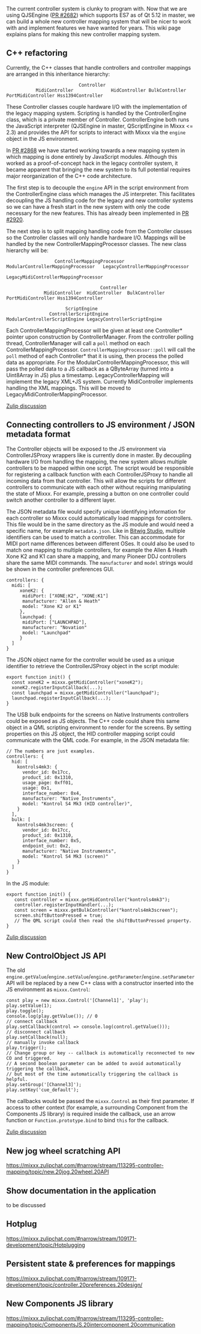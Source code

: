 The current controller system is clunky to program with. Now that we are using QJSEngine ([PR #2682](https://github.com/mixxxdj/mixxx/pull/2682)) which supports ES7 as of Qt 5.12 in master, we can build a whole new controller mapping system that will be nicer to work with and implement features we have wanted for years. This wiki page explains plans for making this new controller mapping system.

## C++ refactoring

Currently, the C++ classes that handle controllers and controller mappings are arranged in this inheritance hierarchy:
```
                           Controller
           MidiController              HidController BulkController
PortMidiController Hss1394Controller
```
These Controller classes couple hardware I/O with the implementation of the legacy mapping system. Scripting is handled by the ControllerEngine class, which is a private member of Controller. ControllerEngine both runs the JavaScript interpreter (QJSEngine in master, QScriptEngine in Mixxx <= 2.3) and provides the API for scripts to interact with Mixxx via the `engine` object in the JS environment.

In [PR #2868](https://github.com/mixxxdj/mixxx/pull/2868) we have started working towards a new mapping system in which mapping is done entirely by JavaScript modules. Although this worked as a proof-of-concept hack in the legacy controller system, it became apparent that bringing the new system to its full potential requires major reorganization of the C++ code architecture.

The first step is to decouple the `engine` API in the script environment from the ControllerEngine class which manages the JS interpreter. This facilitates decoupling the JS handling code for the legacy and new controller systems so we can have a fresh start in the new system with only the code necessary for the new features. This has already been implemented in [PR #2920](https://github.com/mixxxdj/mixxx/pull/2920).

The next step is to split mapping handling code from the Controller classes so the Controller classes will only handle hardware I/O. Mappings will be handled by the new ControllerMappingProcessor classes. The new class hierarchy will be:
```
                  ControllerMappingProcessor
ModularControllerMappingProcessor   LegacyControllerMappingProcessor
                                    LegacyMidiControllerMappingProcessor

                                   Controller
              MidiController  HidController  BulkController
PortMidiController Hss1394Controller

                      ScriptEngine
                ControllerScriptEngine
ModularControllerScriptEngine LegacyControllerScriptEngine
```
Each ControllerMappingProcessor will be given at least one Controller* pointer upon construction by ControllerManager. From the controller polling thread, ControllerManager will call a `poll` method on each ControllerMappingProcessor. `ControllerMappingProcessor::poll` will call the `poll` method of each Controller* that it is using, then process the polled data as appropriate. For the ModularControllerMappingProcessor, this will pass the polled data to a JS callback as a QByteArray (turned into a Uint8Array in JS) plus a timestamp. LegacyControllerMapping will implement the legacy XML+JS system. Currently MidiController implements handling the XML mappings. This will be moved to LegacyMidiControllerMappingProcessor.

[Zulip discussion](https://mixxx.zulipchat.com/#narrow/stream/113295-controller-mapping/topic/C.2B.2B.20controller.20system.20refactoring)

## Connecting controllers to JS environment / JSON metadata format
The Controller objects will be exposed to the JS environment via ControllerJSProxy wrappers like is currently done in master. By decoupling hardware I/O from handling the mapping, the new system allows multiple controllers to be mapped within one script. The script would be responsible for registering a callback function with each ControllerJSProxy to handle all incoming data from that controller. This will allow the scripts for different controllers to communicate with each other without requiring manipulating the state of Mixxx. For example, pressing a button on one controller could switch another controller to a different layer.

The JSON metadata file would specify unique identifying information for each controller so Mixxx could automatically load mappings for controllers. This file would be in the same directory as the JS module and would need a specific name, for example `metadata.json`. Like in [Bitwig Studio](https://zulip-uploads.s3.amazonaws.com/2380/8u3DsrCwnzNLjsJUesBJ1oe6/scripting-guide.pdf?AWSAccessKeyId=AKIAIEVMBCAT2WD3M5KQ&Signature=UbpI%2Fymx8Bd3DY%2FCbrr6iWCMs5A%3D&Expires=1594430101), multiple identifiers can be used to match a controller. This can accommodate for MIDI port name differences between different OSes. It could also be used to match one mapping to multiple controllers, for example the Allen & Heath Xone K2 and K1 can share a mapping, and many Pioneer DDJ controllers share the same MIDI commands. The `manufacturer` and `model` strings would be shown in the controller preferences GUI.
```
controllers: {
  midi: [
     xoneK2: {
      midiPort: ["XONE:K2", "XONE:K1"]
      manufacturer: "Allen & Heath"
      model: "Xone K2 or K1"
     },
     launchpad: {
      midiPort: ["LAUNCHPAD"],
      manufacturer: "Novation"
      model: "Launchpad"
     }
  ]
}
```

The JSON object name for the controller would be used as a unique identifier to retrieve the ControllerJSProxy object in the script module:
```
export function init() {
  const xoneK2 = mixxx.getMidiController("xoneK2");
  xoneK2.registerInputCallback(...);
  const launchpad = mixxx.getMidiController("launchpad");
  launchpad.registerInputCallback(...);
}
```

The USB bulk endpoints for the screens on Native Instruments controllers could be exposed as JS objects. The C++ code could share this same object in a QML scripting environment to render for the screens. By setting properties on this JS object, the HID controller mapping script could communicate with the QML code. For example, in the JSON metadata file:

```
// The numbers are just examples.
controllers: {
  hid: [
    kontrols4mk3: {
      vendor_id: 0x17cc,
      product_id: 0x1310,
      usage_page: 0xff01,
      usage: 0x1,
      interface_number: 0x4,
      manufacturer: "Native Instruments",
      model: "Kontrol S4 Mk3 (HID controller)",
    }
  ],
  bulk: [
    kontrols4mk3screen: {
      vendor_id: 0x17cc,
      product_id: 0x1310,
      interface_number: 0x5,
      endpoint_out: 0x2,
      manufacturer: "Native Instruments",
      model: "Kontrol S4 Mk3 (screen)"
    }
  ]
}
```

In the JS module:
```
export function init() {
   const controller = mixxx.getHidController("kontrols4mk3");
   controller.registerInputHandler(...);
   const screen = mixxx.getBulkController("kontrols4mk3screen");
   screen.shiftButtonPressed = true;
   // The QML script could then read the shiftButtonPressed property.
}
```

[Zulip discussion](https://mixxx.zulipchat.com/#narrow/stream/113295-controller-mapping/topic/Controller.20objects.20in.20JS.20environment)

## New ControlObject JS API

The old `engine.getValue`/`engine.setValue`/`engine.getParameter`/`engine.setParameter` API will be replaced by a new C++ class with a constructor inserted into the JS environment as `mixxx.Control`:
```
const play = new mixxx.Control('[Channel1]', 'play');
play.setValue(1);
play.toggle();
console.log(play.getValue()); // 0
// connect callback
play.setCallback(control => console.log(control.getValue()));
// disconnect callback
play.setCallback(null);
// manually invoke callback
play.trigger();
// Change group or key -- callback is automatically reconnected to new CO and triggered.
// A second boolean parameter can be added to avoid automatically triggering the callback,
// but most of the time automatically triggering the callback is helpful.
play.setGroup('[Channel3]');
play.setKey('cue_default');
```

The callbacks would be passed the `mixxx.Control` as their first parameter. If access to other context (for example, a surrounding Component from the Components JS library) is required inside the callback, use an arrow function or `Function.prototype.bind` to bind `this` for the callback.

[Zulip discussion](https://mixxx.zulipchat.com/#narrow/stream/113295-controller-mapping/topic/ControlObjects.20as.20JS.20objects)

## New jog wheel scratching API

https://mixxx.zulipchat.com/#narrow/stream/113295-controller-mapping/topic/new.20jog.20wheel.20API

## Show documentation in the application
to be discussed

## Hotplug
https://mixxx.zulipchat.com/#narrow/stream/109171-development/topic/Hotplugging

## Persistent state & preferences for mappings
https://mixxx.zulipchat.com/#narrow/stream/109171-development/topic/controller.20preferences.20design/

## New Components JS library
https://mixxx.zulipchat.com/#narrow/stream/113295-controller-mapping/topic/ComponentsJS.20intercomponent.20communication
